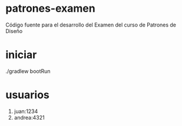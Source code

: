 # patrones-examen
Código fuente para el desarrollo del Examen del curso de Patrones de Diseño

# iniciar
./gradlew bootRun

# usuarios
1.	juan:1234
2.	andrea:4321
